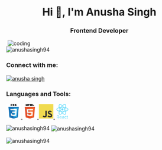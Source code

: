 



<h1 align="center">Hi 👋, I'm Anusha Singh</h1>
<h3 align="center">Frontend Developer</h3>
<img align="right" alt="coding" width="500" src="https://mir-s3-cdn-cf.behance.net/project_modules/disp/601014116770475.6068beff4640a.gif"

<p align="left"> <img src="https://komarev.com/ghpvc/?username=anushasingh94&label=Profile%20views&color=0e75b6&style=flat" alt="anushasingh94" /> </p>

<h3 align="left">Connect with me:</h3>
<p align="left">
<a href="https://linkedin.com/in/anusha singh" target="blank"><img align="center" src="https://raw.githubusercontent.com/rahuldkjain/github-profile-readme-generator/master/src/images/icons/Social/linked-in-alt.svg" alt="anusha singh" height="30" width="40" /></a>
</p>

<h3 align="left">Languages and Tools:</h3>
<p align="left"> <a href="https://www.w3schools.com/css/" target="_blank" rel="noreferrer"> <img src="https://raw.githubusercontent.com/devicons/devicon/master/icons/css3/css3-original-wordmark.svg" alt="css3" width="40" height="40"/> </a> <a href="https://www.w3.org/html/" target="_blank" rel="noreferrer"> <img src="https://raw.githubusercontent.com/devicons/devicon/master/icons/html5/html5-original-wordmark.svg" alt="html5" width="40" height="40"/> </a> <a href="https://developer.mozilla.org/en-US/docs/Web/JavaScript" target="_blank" rel="noreferrer"> <img src="https://raw.githubusercontent.com/devicons/devicon/master/icons/javascript/javascript-original.svg" alt="javascript" width="40" height="40"/> </a> <a href="https://reactjs.org/" target="_blank" rel="noreferrer"> <img src="https://raw.githubusercontent.com/devicons/devicon/master/icons/react/react-original-wordmark.svg" alt="react" width="40" height="40"/> </a> </p>

<p><img align="left" src="https://github-readme-stats.vercel.app/api/top-langs?username=anushasingh94&show_icons=true&locale=en&layout=compact" alt="anushasingh94" /></p>

<p>&nbsp;<img align="center" src="https://github-readme-stats.vercel.app/api?username=anushasingh94&show_icons=true&locale=en" alt="anushasingh94" /></p>

<p><img align="center" src="https://github-readme-streak-stats.herokuapp.com/?user=anushasingh94&" alt="anushasingh94" /></p>
